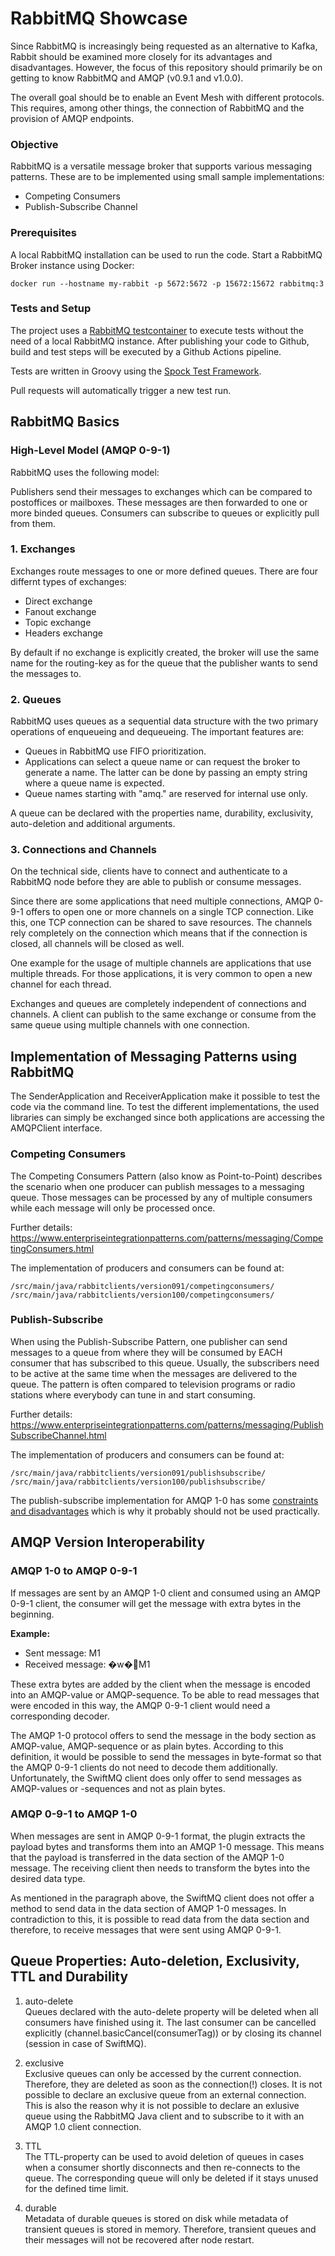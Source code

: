 # RabbitMQ Showcase

Since RabbitMQ is increasingly being requested as an alternative to Kafka, Rabbit should be examined more closely for its advantages and disadvantages.
However, the focus of this repository should primarily be on getting to know RabbitMQ and AMQP (v0.9.1 and v1.0.0).

The overall goal should be to enable an Event Mesh with different protocols. This requires, among other things, the connection of RabbitMQ and the provision of AMQP endpoints.

### Objective
RabbitMQ is a versatile message broker that supports various messaging patterns. These are to be implemented using small sample implementations:

- Competing Consumers
- Publish-Subscribe Channel

### Prerequisites
A local RabbitMQ installation can be used to run the code.
Start a RabbitMQ Broker instance using Docker:

```
docker run --hostname my-rabbit -p 5672:5672 -p 15672:15672 rabbitmq:3
```
### Tests and Setup
The project uses a [RabbitMQ testcontainer](https://www.testcontainers.org/modules/rabbitmq/) to execute tests without the need of a local RabbitMQ instance. 
After publishing your code to Github, build and test steps will be executed by a Github Actions pipeline.

Tests are written in Groovy using the [Spock Test Framework](https://spockframework.org/spock/docs/1.3/index.html).

Pull requests will automatically trigger a new test run.

## RabbitMQ Basics
### High-Level Model (AMQP 0-9-1)
RabbitMQ uses the following model:

Publishers send their messages to exchanges which can be compared to postoffices or mailboxes. These messages are then 
forwarded to one or more binded queues. Consumers can subscribe to queues or explicitly pull from them.

### 1. Exchanges
Exchanges route messages to one or more defined queues. There are four differnt types of exchanges:
- Direct exchange
- Fanout exchange
- Topic exchange
- Headers exchange

By default if no exchange is explicitly created, the broker will use the same name for the routing-key as for the queue
that the publisher wants to send the messages to.

### 2. Queues
RabbitMQ uses queues as a sequential data structure with the two primary operations of enqueueing and dequeueing. 
The important features are:
- Queues in RabbitMQ use FIFO prioritization.
- Applications can select a queue name or can request the broker to generate a name. The latter can be done by passing
an empty string where a queue name is expected.
- Queue names starting with "amq." are reserved for internal use only.

A queue can be declared with the properties name, durability, exclusivity, auto-deletion and additional arguments.

### 3. Connections and Channels
On the technical side, clients have to connect and authenticate to a RabbitMQ node before they are able to publish or consume
messages. 

Since there are some applications that need multiple connections, AMQP 0-9-1 offers to open one or more channels on a single
TCP connection. Like this, one TCP connection can be shared to save resources. The channels rely completely on the connection 
which means that if the connection is closed, all channels will be closed as well.

One example for the usage of multiple channels are applications that use multiple threads. For those applications, it is 
very common to open a new channel for each thread.

Exchanges and queues are completely independent of connections and channels. A client can publish to the same exchange
or consume from the same queue using multiple channels with one connection.

## Implementation of Messaging Patterns using RabbitMQ
The SenderApplication and ReceiverApplication make it possible to test the code via the command line. To test
the different implementations, the used libraries can simply be exchanged since both applications are accessing 
the AMQPClient interface.

### Competing Consumers
The Competing Consumers Pattern (also know as Point-to-Point) describes the scenario when one producer can publish
messages to a messaging queue. Those messages can be processed by any of multiple consumers while each message will only be processed once.

Further details: https://www.enterpriseintegrationpatterns.com/patterns/messaging/CompetingConsumers.html

The implementation of producers and consumers can be found at:
```
/src/main/java/rabbitclients/version091/competingconsumers/
/src/main/java/rabbitclients/version100/competingconsumers/
```

### Publish-Subscribe
When using the Publish-Subscribe Pattern, one publisher can send messages to a queue from where they will be 
consumed by EACH consumer that has subscribed to this queue. Usually, the subscribers need to be active
at the same time when the messages are delivered to the queue. The pattern is often compared to television
programs or radio stations where everybody can tune in and start consuming.

Further details: https://www.enterpriseintegrationpatterns.com/patterns/messaging/PublishSubscribeChannel.html

The implementation of producers and consumers can be found at:
```
/src/main/java/rabbitclients/version091/publishsubscribe/
/src/main/java/rabbitclients/version100/publishsubscribe/
```
The publish-subscribe implementation for AMQP 1-0 has some [constraints and disadvantages](
./src/main/java/rabbitclients/version100/publishsubscribe/README.md) which is why it probably
should not be used practically.

## AMQP Version Interoperability
### AMQP 1-0 to AMQP 0-9-1
If messages are sent by an AMQP 1-0 client and consumed using an AMQP 0-9-1 client, the consumer will get the message
with extra bytes in the beginning.  

**Example:**  
- Sent message: M1  
- Received message: �w�M1  

These extra bytes are added by the client when the message is encoded into an AMQP-value or AMQP-sequence.
To be able to read messages that were encoded in this way, the AMQP 0-9-1 client would need a corresponding decoder.

The AMQP 1-0 protocol offers to send the message in the body section as AMQP-value, AMQP-sequence or as plain bytes.
According to this definition, it would be possible to send the messages in byte-format so that the
AMQP 0-9-1 clients do not need to decode them additionally. Unfortunately, the SwiftMQ client does only offer to
send messages as AMQP-values or -sequences and not as plain bytes.

### AMQP 0-9-1 to AMQP 1-0
When messages are sent in AMQP 0-9-1 format, the plugin extracts the payload bytes and transforms them into an
AMQP 1-0 message. This means that the payload is transferred in the data section of the AMQP 1-0 message.
The receiving client then needs to transform the bytes into the desired data type.

As mentioned in the paragraph above, the SwiftMQ client does not offer a method to send data in the data section
of AMQP 1-0 messages. In contradiction to this, it is possible to read data from the data section and therefore, 
to receive messages that were sent using AMQP 0-9-1.

## Queue Properties: Auto-deletion, Exclusivity, TTL and Durability
1. auto-delete  
Queues declared with the auto-delete property will be deleted when all consumers have finished using it. 
The last consumer can be cancelled explicitly (channel.basicCancel(consumerTag)) or by closing its
channel (session in case of SwiftMQ).

2. exclusive  
Exclusive queues can only be accessed by the current connection.
Therefore, they are deleted as soon as the connection(!) closes.
It is not possible to declare an exclusive queue from an external connection.
This is also the reason why it is not possible to declare an exlusive queue using 
the RabbitMQ Java client and to subscribe to it with an AMQP 1.0 client connection.

3. TTL  
The TTL-property can be used to avoid deletion of queues in cases
when a consumer shortly disconnects and then re-connects to the queue.
The corresponding queue will only be deleted if it stays unused for the defined
time limit.

4. durable  
Metadata of durable queues is stored on disk while metadata of transient queues is stored in memory. 
Therefore, transient queues and their messages will not be recovered after node restart.
